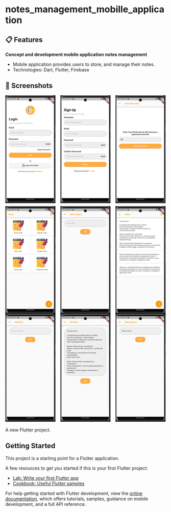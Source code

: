 # notes_management_mobille_application

## 📋 Features
**Concept and development mobile application notes management**
- Mobile application provides users to store, and manage their notes.
- Technologies: Dart, Flutter, Firebase
## 📸 Screenshots
  
![App Screenshot](assets/img/Untitled.png)

A new Flutter project.

## Getting Started

This project is a starting point for a Flutter application.

A few resources to get you started if this is your first Flutter project:

- [Lab: Write your first Flutter app](https://docs.flutter.dev/get-started/codelab)
- [Cookbook: Useful Flutter samples](https://docs.flutter.dev/cookbook)

For help getting started with Flutter development, view the
[online documentation](https://docs.flutter.dev/), which offers tutorials,
samples, guidance on mobile development, and a full API reference.
